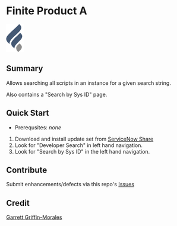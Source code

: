 # Finite Product A

![Alt](docs/img/finite-logo-75.png "Finite Logo")

## Summary
Allows searching all scripts in an instance for a given search string.

Also contains a "Search by Sys ID" page. 

## Quick Start
* Prerequsites: _none_

1. Download and install update set from [ServiceNow Share](https://developer.servicenow.com//app.do#!/share/contents/9326002_developer_search)
2. Look for "Developer Search" in left hand navigation.
3. Look for "Search by Sys ID" in the left hand navigation.


## Contribute
Submit enhancements/defects via this repo's [Issues](../../issues)

## Credit
[Garrett Griffin-Morales](https://github.com/garrett-griffin)